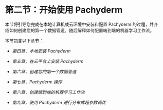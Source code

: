 # 第二节：开始使用 Pachyderm

本节将引导您完成在本地计算机或云环境中安装和配置 Pachyderm 的过程，并介绍如何创建您的第一个数据管道，随后解释如何配置端到端的机器学习工作流。

本节包含以下章节：

+   *第四章*，*本地安装 Pachyderm*

+   *第五章*，*在云平台上安装 Pachyderm*

+   *第六章*，*创建您的第一个数据管道*

+   *第七章*，*Pachyderm 操作*

+   *第八章*，*创建端到端的机器学习工作流*

+   *第九章*，*使用 Pachyderm 进行分布式超参数调优*
